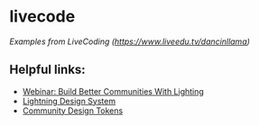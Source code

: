 # livecode
*Examples from LiveCoding (https://www.liveedu.tv/dancinllama)*


## Helpful links:
* [Webinar: Build Better Communities With Lighting](https://developer.salesforce.com/events/webinars/LightningCommunities)
* [Lightning Design System](https://www.lightningdesignsystem.com/)
* [Community Design Tokens](https://developer.salesforce.com/docs/atlas.en-us.lightning.meta/lightning/tokens_standard_communities.htm)
